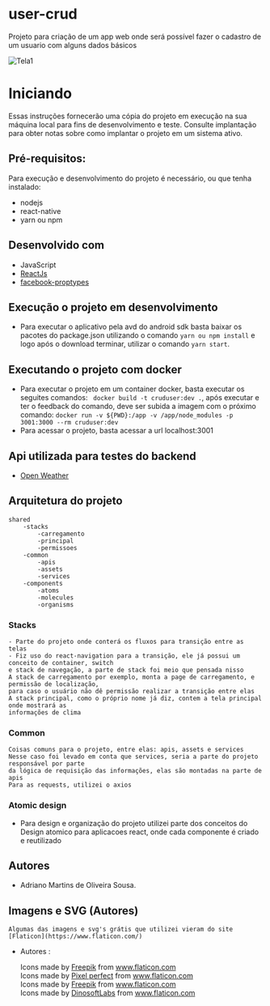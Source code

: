 # user-crud
Projeto para criação de um app web onde será possível fazer o cadastro de um usuario com alguns dados básicos

![Tela1](https:teste)

# Iniciando
Essas instruções fornecerão uma cópia do projeto em execução na sua máquina local para fins de desenvolvimento e teste. Consulte implantação para obter notas sobre como implantar o projeto em 
um sistema ativo.

## Pré-requisitos:
Para execução e desenvolvimento do projeto é necessário, ou que tenha instalado:
- nodejs
- react-native
- yarn ou npm


## Desenvolvido com
 - JavaScript
 - [ReactJs](https://facebook.github.io/react-native/)
 - [facebook-proptypes](https://github.com/facebook/prop-types)

## Execução o projeto em desenvolvimento
 - Para executar o aplicativo pela avd do android sdk basta baixar os pacotes do package.json 
 utilizando o comando ``` yarn ou npm install ``` e logo após o download terminar, utilizar o comando ``` yarn start ```.

## Executando o projeto com docker
 - Para executar o projeto em um container docker, basta executar os seguites comandos:
 ``` docker build -t cruduser:dev .```, após executar e ter o feedback do comando, deve ser subida a imagem com o próximo comando: 
 ``` docker run -v ${PWD}:/app -v /app/node_modules -p 3001:3000 --rm cruduser:dev ```
 - Para acessar o projeto, basta acessar a url localhost:3001

## Api utilizada para testes do backend
 - [Open Weather](https://https://www.mockapi.io/Criação/)


## Arquitetura do projeto	

	
	shared
		-stacks
			-carregamento
			-principal
			-permissoes
		-common
			-apis
			-assets
			-services
		-components
			-atoms
			-molecules
			-organisms
	

### Stacks
	
	- Parte do projeto onde conterá os fluxos para transição entre as telas
	- Fiz uso do react-navigation para a transição, ele já possui um conceito de container, switch 
	e stack de navegação, a parte de stack foi meio que pensada nisso
	A stack de carregamento por exemplo, monta a page de carregamento, e permissão de localização, 
	para caso o usuário não dê permissão realizar a transição entre elas
	A stack principal, como o próprio nome já diz, contem a tela principal onde mostrará as 
	informações de clima
	

### Common
	Coisas comuns para o projeto, entre elas: apis, assets e services
	Nesse caso foi levado em conta que services, seria a parte do projeto responsável por parte 
	da lógica de requisição das informações, elas são montadas na parte de apis
	Para as requests, utilizei o axios


### Atomic design
 - Para design e organização do projeto utilizei parte dos conceitos do Design atomico para aplicacoes react, onde cada componente é criado e reutilizado

## Autores
- Adriano Martins de Oliveira Sousa.

## Imagens e SVG (Autores)
    Algumas das imagens e svg's grátis que utilizei vieram do site [Flaticon](https://www.flaticon.com/)
- Autores :

    <div>Icons made by <a href="https://www.flaticon.com/authors/freepik" title="Freepik">Freepik</a> from <a href="https://www.flaticon.com/" title="Flaticon">www.flaticon.com</a></div>
    <div>Icons made by <a href="https://www.flaticon.com/authors/pixel-perfect" title="Pixel perfect">Pixel perfect</a> from <a href="https://www.flaticon.com/" title="Flaticon">www.flaticon.com</a></div>
    <div>Icons made by <a href="https://www.flaticon.com/authors/freepik" title="Freepik">Freepik</a> from <a href="https://www.flaticon.com/" title="Flaticon">www.flaticon.com</a></div>
	<div>Icons made by <a href="https://www.flaticon.com/authors/dinosoftlabs" title="DinosoftLabs">DinosoftLabs</a> from <a href="https://www.flaticon.com/" title="Flaticon">www.flaticon.com</a></div>

